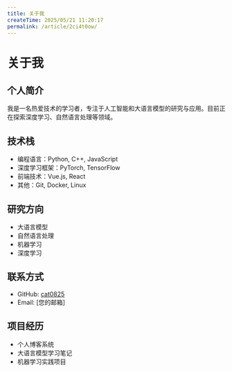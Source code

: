 ```yaml
---
title: 关于我
createTime: 2025/05/21 11:20:17
permalink: /article/2ci4t0ow/
---
```

# 关于我

## 个人简介

我是一名热爱技术的学习者，专注于人工智能和大语言模型的研究与应用。目前正在探索深度学习、自然语言处理等领域。

## 技术栈

- 编程语言：Python, C++, JavaScript
- 深度学习框架：PyTorch, TensorFlow
- 前端技术：Vue.js, React
- 其他：Git, Docker, Linux

## 研究方向

- 大语言模型
- 自然语言处理
- 机器学习
- 深度学习

## 联系方式

- GitHub: [cat0825](https://github.com/cat0825)
- Email: [您的邮箱]

## 项目经历

- 个人博客系统
- 大语言模型学习笔记
- 机器学习实践项目 